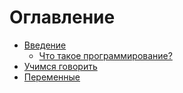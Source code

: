 # Оглавление

* [Введение](intro.md)
   * [Что такое программирование?](0.1.what-is-programming.md)
* [Учимся говорить](2.print.md)
* [Переменные](var.md)


